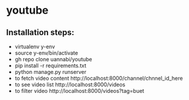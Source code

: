 # youtube
## Installation steps:
  - virtualenv y-env 
  - source y-env/bin/activate
  - gh repo clone uannabi/youtube 
  - pip install -r requirements.txt
  - python manage.py runserver 
  - to fetch video content http://localhost:8000/channel/chnnel_id_here
  - to see video list http://localhost:8000/videos
  - to filter video http://localhost:8000/videos?tag=buet
